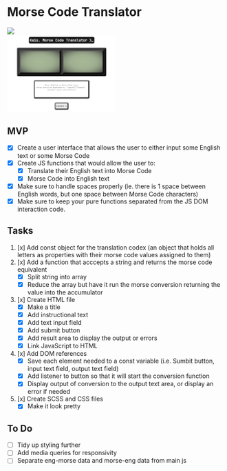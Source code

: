 # Morse Code Translator

<img src="https://img.shields.io/github/commit-activity/m/kais-au/morse-coder?color=B3C6A1&label=Commits&style=for-the-badge" />

<br>

<img src="assets\img\morse coder.png" width= "50%" height= "50%" />

<br>

## MVP
- [x] Create a user interface that allows the user to either input some English text or some Morse Code
- [x] Create JS functions that would allow the user to:
  - [x] Translate their English text into Morse Code
  - [x] Morse Code into English text
- [x] Make sure to handle spaces properly (ie. there is 1 space between English words, but one space between Morse Code characters)
- [x] Make sure to keep your pure functions separated from the JS DOM interaction code.

## Tasks
1. [x] Add const object for the translation codex (an object that holds all letters as properties with their morse code values assigned to them)
2. [x] Add a function that acccepts a string and returns the morse code equivalent
    - [x] Split string into array
    - [x] Reduce the array but have it run the morse conversion returning the value into the accumulator
3. [x] Create HTML file
    - [x] Make a title
    - [x] Add instructional text
    - [x] Add text input field
    - [x] Add submit button
    - [x] Add result area to display the output or errors
    - [x] Link JavaScript to HTML
4. [x] Add DOM references
    - [x] Save each element needed to a const variable (i.e. Sumbit button, input text field, output text field)
    - [x] Add listener to button so that it will start the conversion function
    - [x] Display output of conversion to the output text area, or display an error if needed
5. [x] Create SCSS and CSS files
    - [x] Make it look pretty

## To Do
- [ ] Tidy up styling further
- [ ] Add media queries for responsivity
- [ ] Separate eng-morse data and morse-eng data from main js